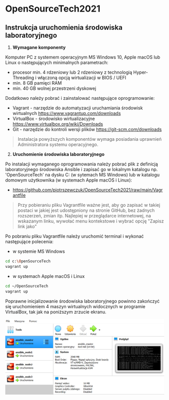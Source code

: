 # OpenSourceTech2021

## Instrukcja uruchomienia środowiska laboratoryjnego

1. **Wymagane komponenty**

Komputer PC z systemem operacyjnym MS Windows 10, Apple macOS lub Linux o następujących minimalnych parametrach:
- procesor min. 4 rdzeniowy lub 2 rdzeniowy z technologią Hyper-Threading i włączoną opcją wirtualizacji w BIOS / UEFI
- min. 8 GB pamięci RAM
- min. 40 GB wolnej przestrzeni dyskowej

Dodatkowo należy pobrać i zainstalować następujące oprogramowanie:

- Vagrant - narzędzie do automatyzacji uruchamiania środowisk wirtualnych https://www.vagrantup.com/downloads
- VirtualBox - środowisko wirtualizacyjne https://www.virtualbox.org/wiki/Downloads
- Git - narzędzie do kontroli wersji plików https://git-scm.com/downloads

> Instalacja powyższych komponentów wymaga posiadania uprawnień Administratora systemu operacyjnego. 

2. **Uruchomienie środowiska laboratoryjnego**

Po instalacji wymaganego oprogramowania należy pobrać plik z definicją laboratoryjnego środowiska Ansible i zapisać go w lokalnym katalogu np. 'OpenSourceTech' na dysku C: (w sytemach MS Windows) lub w katalogu domowym użytkownika (w systemach Apple macOS i Linux):
- https://github.com/piotrszewczuk/OpenSourceTech2021/raw/main/Vagrantfile

> Przy pobieraniu pliku Vagrantfile ważne jest, aby go zapisać w takiej postaci w jakiej jest udostępniony na stronie GitHub, bez żadnych rozszerzeń, zmian itp.
> Najlepiej w przeglądarce internetowej, na wskazanym linku, wywołać menu kontekstowe i wybrać opcję "Zapisz link jako"

Po pobraniu pliku Vagrantfile należy uruchomić terminal i wykonać następujące polecenia: 
- w systemie MS Windows
```bash
cd c:\OpenSourceTech
vagrant up
```
- w systemach Apple macOS i Linux
```bash
cd ~/OpenSourceTech
vagrant up
```
Poprawne inicjalizowanie środowiska laboratoryjnego powinno zakończyć się uruchomieniem 4 maszyn wirtualnych widocznych w programie VirtualBox, tak jak na poniższym zrzucie ekranu.

![](https://github.com/piotrszewczuk/OpenSourceTech2021/blob/main/images/vb-ansible-lab.png)
